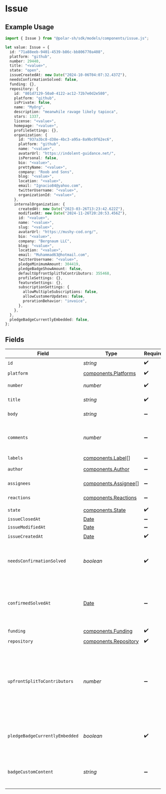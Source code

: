 # Issue

## Example Usage

```typescript
import { Issue } from "@polar-sh/sdk/models/components/issue.js";

let value: Issue = {
  id: "71a88eeb-9401-4539-b86c-bb806770a408",
  platform: "github",
  number: 29440,
  title: "<value>",
  state: "open",
  issueCreatedAt: new Date("2024-10-06T04:07:32.437Z"),
  needsConfirmationSolved: false,
  funding: {},
  repository: {
    id: "801d7129-50a0-4122-ac12-72b7e0d2e580",
    platform: "github",
    isPrivate: false,
    name: "MyOrg",
    description: "meanwhile ravage likely tapioca",
    stars: 1337,
    license: "<value>",
    homepage: "<value>",
    profileSettings: {},
    organization: {
      id: "937a3bc8-d38e-4bc3-a95a-8a9bc0f62ec6",
      platform: "github",
      name: "<value>",
      avatarUrl: "https://indolent-guidance.net/",
      isPersonal: false,
      bio: "<value>",
      prettyName: "<value>",
      company: "Roob and Sons",
      blog: "<value>",
      location: "<value>",
      email: "Ignacio84@yahoo.com",
      twitterUsername: "<value>",
      organizationId: "<value>",
    },
    internalOrganization: {
      createdAt: new Date("2023-03-26T13:23:42.622Z"),
      modifiedAt: new Date("2024-11-26T20:20:53.456Z"),
      id: "<value>",
      name: "<value>",
      slug: "<value>",
      avatarUrl: "https://mushy-cod.org/",
      bio: "<value>",
      company: "Bergnaum LLC",
      blog: "<value>",
      location: "<value>",
      email: "Muhammad63@hotmail.com",
      twitterUsername: "<value>",
      pledgeMinimumAmount: 304419,
      pledgeBadgeShowAmount: false,
      defaultUpfrontSplitToContributors: 355468,
      profileSettings: {},
      featureSettings: {},
      subscriptionSettings: {
        allowMultipleSubscriptions: false,
        allowCustomerUpdates: false,
        prorationBehavior: "invoice",
      },
    },
  },
  pledgeBadgeCurrentlyEmbedded: false,
};
```

## Fields

| Field                                                                                                         | Type                                                                                                          | Required                                                                                                      | Description                                                                                                   |
| ------------------------------------------------------------------------------------------------------------- | ------------------------------------------------------------------------------------------------------------- | ------------------------------------------------------------------------------------------------------------- | ------------------------------------------------------------------------------------------------------------- |
| `id`                                                                                                          | *string*                                                                                                      | :heavy_check_mark:                                                                                            | N/A                                                                                                           |
| `platform`                                                                                                    | [components.Platforms](../../models/components/platforms.md)                                                  | :heavy_check_mark:                                                                                            | N/A                                                                                                           |
| `number`                                                                                                      | *number*                                                                                                      | :heavy_check_mark:                                                                                            | GitHub #number                                                                                                |
| `title`                                                                                                       | *string*                                                                                                      | :heavy_check_mark:                                                                                            | GitHub issue title                                                                                            |
| `body`                                                                                                        | *string*                                                                                                      | :heavy_minus_sign:                                                                                            | GitHub issue body                                                                                             |
| `comments`                                                                                                    | *number*                                                                                                      | :heavy_minus_sign:                                                                                            | Number of GitHub comments made on the issue                                                                   |
| `labels`                                                                                                      | [components.Label](../../models/components/label.md)[]                                                        | :heavy_minus_sign:                                                                                            | N/A                                                                                                           |
| `author`                                                                                                      | [components.Author](../../models/components/author.md)                                                        | :heavy_minus_sign:                                                                                            | GitHub author                                                                                                 |
| `assignees`                                                                                                   | [components.Assignee](../../models/components/assignee.md)[]                                                  | :heavy_minus_sign:                                                                                            | GitHub assignees                                                                                              |
| `reactions`                                                                                                   | [components.Reactions](../../models/components/reactions.md)                                                  | :heavy_minus_sign:                                                                                            | GitHub reactions                                                                                              |
| `state`                                                                                                       | [components.State](../../models/components/state.md)                                                          | :heavy_check_mark:                                                                                            | N/A                                                                                                           |
| `issueClosedAt`                                                                                               | [Date](https://developer.mozilla.org/en-US/docs/Web/JavaScript/Reference/Global_Objects/Date)                 | :heavy_minus_sign:                                                                                            | N/A                                                                                                           |
| `issueModifiedAt`                                                                                             | [Date](https://developer.mozilla.org/en-US/docs/Web/JavaScript/Reference/Global_Objects/Date)                 | :heavy_minus_sign:                                                                                            | N/A                                                                                                           |
| `issueCreatedAt`                                                                                              | [Date](https://developer.mozilla.org/en-US/docs/Web/JavaScript/Reference/Global_Objects/Date)                 | :heavy_check_mark:                                                                                            | N/A                                                                                                           |
| `needsConfirmationSolved`                                                                                     | *boolean*                                                                                                     | :heavy_check_mark:                                                                                            | If a maintainer needs to mark this issue as solved                                                            |
| `confirmedSolvedAt`                                                                                           | [Date](https://developer.mozilla.org/en-US/docs/Web/JavaScript/Reference/Global_Objects/Date)                 | :heavy_minus_sign:                                                                                            | If this issue has been marked as confirmed solved through Polar                                               |
| `funding`                                                                                                     | [components.Funding](../../models/components/funding.md)                                                      | :heavy_check_mark:                                                                                            | N/A                                                                                                           |
| `repository`                                                                                                  | [components.Repository](../../models/components/repository.md)                                                | :heavy_check_mark:                                                                                            | N/A                                                                                                           |
| `upfrontSplitToContributors`                                                                                  | *number*                                                                                                      | :heavy_minus_sign:                                                                                            | Share of rewrads that will be rewarded to contributors of this issue. A number between 0 and 100 (inclusive). |
| `pledgeBadgeCurrentlyEmbedded`                                                                                | *boolean*                                                                                                     | :heavy_check_mark:                                                                                            | If this issue currently has the Polar badge SVG embedded                                                      |
| `badgeCustomContent`                                                                                          | *string*                                                                                                      | :heavy_minus_sign:                                                                                            | Optional custom badge SVG promotional content                                                                 |